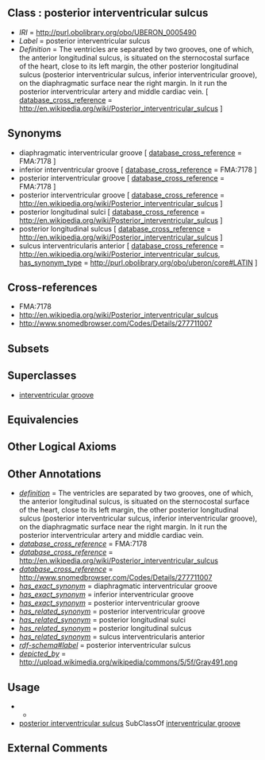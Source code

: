 
## Class : posterior interventricular sulcus

 * *IRI* = http://purl.obolibrary.org/obo/UBERON_0005490
 * *Label* = posterior interventricular sulcus
 * *Definition* = The ventricles are separated by two grooves, one of which, the anterior longitudinal sulcus, is situated on the sternocostal surface of the heart, close to its left margin, the other posterior longitudinal sulcus (posterior interventricular sulcus, inferior interventricular groove), on the diaphragmatic surface near the right margin. In it run the posterior interventricular artery and middle cardiac vein. [ [database_cross_reference](../../ef/oboInOwl#hasDbXref.md) = http://en.wikipedia.org/wiki/Posterior_interventricular_sulcus ]

## Synonyms

 * diaphragmatic interventricular groove [ [database_cross_reference](../../ef/oboInOwl#hasDbXref.md) = FMA:7178 ]
 * inferior interventricular groove [ [database_cross_reference](../../ef/oboInOwl#hasDbXref.md) = FMA:7178 ]
 * posterior interventricular groove [ [database_cross_reference](../../ef/oboInOwl#hasDbXref.md) = FMA:7178 ]
 * posterior interventricular groove [ [database_cross_reference](../../ef/oboInOwl#hasDbXref.md) = http://en.wikipedia.org/wiki/Posterior_interventricular_sulcus ]
 * posterior longitudinal sulci [ [database_cross_reference](../../ef/oboInOwl#hasDbXref.md) = http://en.wikipedia.org/wiki/Posterior_interventricular_sulcus ]
 * posterior longitudinal sulcus [ [database_cross_reference](../../ef/oboInOwl#hasDbXref.md) = http://en.wikipedia.org/wiki/Posterior_interventricular_sulcus ]
 * sulcus interventricularis anterior [ [database_cross_reference](../../ef/oboInOwl#hasDbXref.md) = http://en.wikipedia.org/wiki/Posterior_interventricular_sulcus, [has_synonym_type](../../pe/oboInOwl#hasSynonymType.md) = http://purl.obolibrary.org/obo/uberon/core#LATIN ]

## Cross-references

 * FMA:7178
 * http://en.wikipedia.org/wiki/Posterior_interventricular_sulcus
 * http://www.snomedbrowser.com/Codes/Details/277711007

## Subsets


## Superclasses

 * [interventricular groove](../../UBERON/55/UBERON_0005455.md)

## Equivalencies


## Other Logical Axioms


## Other Annotations

 * *[definition](../../IAO/15/IAO_0000115.md)* = The ventricles are separated by two grooves, one of which, the anterior longitudinal sulcus, is situated on the sternocostal surface of the heart, close to its left margin, the other posterior longitudinal sulcus (posterior interventricular sulcus, inferior interventricular groove), on the diaphragmatic surface near the right margin. In it run the posterior interventricular artery and middle cardiac vein.
 * *[database_cross_reference](../../ef/oboInOwl#hasDbXref.md)* = FMA:7178
 * *[database_cross_reference](../../ef/oboInOwl#hasDbXref.md)* = http://en.wikipedia.org/wiki/Posterior_interventricular_sulcus
 * *[database_cross_reference](../../ef/oboInOwl#hasDbXref.md)* = http://www.snomedbrowser.com/Codes/Details/277711007
 * *[has_exact_synonym](../../ym/oboInOwl#hasExactSynonym.md)* = diaphragmatic interventricular groove
 * *[has_exact_synonym](../../ym/oboInOwl#hasExactSynonym.md)* = inferior interventricular groove
 * *[has_exact_synonym](../../ym/oboInOwl#hasExactSynonym.md)* = posterior interventricular groove
 * *[has_related_synonym](../../ym/oboInOwl#hasRelatedSynonym.md)* = posterior interventricular groove
 * *[has_related_synonym](../../ym/oboInOwl#hasRelatedSynonym.md)* = posterior longitudinal sulci
 * *[has_related_synonym](../../ym/oboInOwl#hasRelatedSynonym.md)* = posterior longitudinal sulcus
 * *[has_related_synonym](../../ym/oboInOwl#hasRelatedSynonym.md)* = sulcus interventricularis anterior
 * *[rdf-schema#label](../../el/rdf-schema#label.md)* = posterior interventricular sulcus
 * *[depicted_by](../../depicted/by/depicted_by.md)* = http://upload.wikimedia.org/wikipedia/commons/5/5f/Gray491.png

## Usage

 * -
 * [posterior interventricular sulcus](../../UBERON/90/UBERON_0005490.md) SubClassOf [interventricular groove](../../UBERON/55/UBERON_0005455.md)

## External Comments

